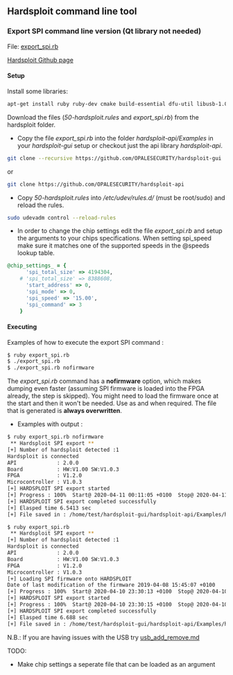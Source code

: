 ## Hardsploit command line tool

### Export SPI command line version (Qt library not needed)
File: [export_spi.rb](https://github.com/kxynos/embedded_hacking/blob/master/hardsploit/export_spi.rb)

[Hardsploit Github page](https://github.com/serma-safety-security)
#### Setup 

Install some libraries:

```bash
apt-get install ruby ruby-dev cmake build-essential dfu-util libusb-1.0-0 bison openssl libreadline5 libreadline-dev curl git-core zlib1g zlib1g-dev libssl-dev vim libsqlite3-0 libsqlite3-dev sqlite3 libxml2-dev git-core subversion autoconf xorg-dev libgl1-mesa-dev libglu1-mesa-dev
```

Download the files (*50-hardsploit.rules* and *export_spi.rb*) from the hardsploit folder.

* Copy the file *export_spi.rb* into the folder *hardsploit-api/Examples* in your *hardsploit-gui* setup or checkout just the api library *hardsploit-api*.

```bash
git clone --recursive https://github.com/OPALESECURITY/hardsploit-gui
```
or
```bash
git clone https://github.com/OPALESECURITY/hardsploit-api
```

* Copy *50-hardsploit.rules* into */etc/udev/rules.d/* (must be root/sudo) and reload the rules.
```bash
sudo udevadm control --reload-rules
```
* In order to change the chip settings edit the file *export_spi.rb* and setup the arguments to your chips specifications. When setting spi_speed make sure it matches one of the supported speeds in the @speeds lookup table.
```ruby
@chip_settings_ = {
      'spi_total_size' => 4194304,
    # 'spi_total_size' => 8388608,
      'start_address' => 0,
      'spi_mode' => 0,
      'spi_speed' => '15.00',
      'spi_command' => 3
    }
```

#### Executing 
Examples of how to execute the export SPI command : 
```bash
$ ruby export_spi.rb
$ ./export_spi.rb
$ ./export_spi.rb nofirmware
```
The *export_spi.rb* command has a **nofirmware** option, which makes dumping even faster (assuming SPI firmware is loaded into the FPGA already, the step is skipped). You might need to load the firmware once at the start and then it won't be needed. Use as and when required. The file that is generated is **always overwritten**. 

* Examples with output :
```bash
$ ruby export_spi.rb nofirmware
 ** Hardsploit SPI export ** 
[+] Number of hardsploit detected :1
Hardsploit is connected
API             : 2.0.0
Board           : HW:V1.00 SW:V1.0.3
FPGA            : V1.2.0
Microcontroller : V1.0.3
[+] HARDSPLOIT SPI export started 
[+] Progress : 100%  Start@ 2020-04-11 00:11:05 +0100  Stop@ 2020-04-11 00:11:11 +0100 
[+] HARDSPLOIT SPI export completed successfully
[+] Elasped time 6.5413 sec
[+] File saved in : /home/test/hardsploit-gui/hardsploit-api/Examples/hs_spi_export.bin
```
```bash
$ ruby export_spi.rb 
 ** Hardsploit SPI export ** 
[+] Number of hardsploit detected :1
Hardsploit is connected
API             : 2.0.0
Board           : HW:V1.00 SW:V1.0.3
FPGA            : V1.2.0
Microcontroller : V1.0.3
[+] Loading SPI firmware onto HARDSPLOIT
Date of last modification of the firmware 2019-04-08 15:45:07 +0100
[+] Progress : 100%  Start@ 2020-04-10 23:30:13 +0100  Stop@ 2020-04-10 23:30:14 +0100 
[+] HARDSPLOIT SPI export started 
[+] Progress : 100%  Start@ 2020-04-10 23:30:15 +0100  Stop@ 2020-04-10 23:30:22 +0100 
[+] HARDSPLOIT SPI export completed successfully
[+] Elasped time 6.688 sec
[+] File saved in : /home/test/hardsploit-gui/hardsploit-api/Examples/hs_spi_export.bin
```

N.B.: If you are having issues with the USB try [usb_add_remove.md](https://github.com/kxynos/embedded_hacking/blob/master/usb_add_remove.md)

TODO:
* Make chip settings a seperate file that can be loaded as an argument
